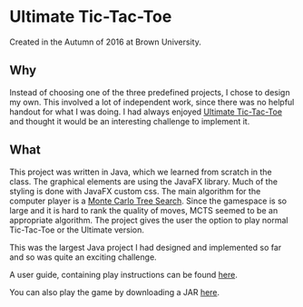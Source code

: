 # Ultimate Tic-Tac-Toe
Created in the Autumn of 2016 at Brown University.

## Why
Instead of choosing one of the three predefined projects, I chose to design my own. This involved
a lot of independent work, since there was no helpful handout for what I was doing. I had always
enjoyed [Ultimate Tic-Tac-Toe](https://en.wikipedia.org/wiki/Ultimate_tic-tac-toe) and thought it
would be an interesting challenge to implement it.

## What
This project was written in Java, which we learned from scratch in the class. The graphical elements
are using the JavaFX library. Much of the styling is done with JavaFX custom css. The main algorithm
for the computer player is a [Monte Carlo Tree Search](https://en.wikipedia.org/wiki/Monte_Carlo_tree_search).
Since the gamespace is so large and it is hard to rank the quality of moves, MCTS seemed to be an
appropriate algorithm. The project gives the user the option to play normal Tic-Tac-Toe or the
Ultimate version.

This was the largest Java project I had designed and implemented so far and so was quite an exciting
challenge.

A user guide, containing play instructions can be found [here](https://amos.im/resources/tictactoe.pdf).

You can also play the game by downloading a JAR [here](http://amos.im/TicTacToe.jar).
